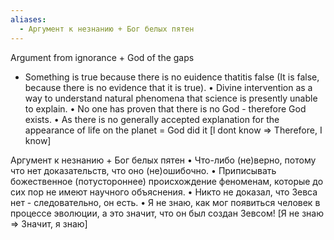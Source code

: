 ```yaml
---
aliases:
  - Аргумент к незнанию + Бог белых пятен
---
```

Argument from ignorance + God of the gaps
- Something is true because there is no euidence thatitis
false (It is false, because there is no evidence that it is true).
• Divine intervention as a way to understand natural phenomena that science is presently unable to explain.
• No one has proven that there is no God - therefore God exists.
• As there is no generally accepted explanation for the
appearance of life on the planet = God did it
[l dont know => Therefore, I know]

Аргумент к незнанию + Бог белых пятен
• Что-либо (не)верно, потому что нет доказательств, что оно (не)ошибочно.
• Приписывать божественное (потустороннее) происхождение феноменам, которые до сих пор не имеют научного объяснения.
• Никто не доказал, что Зевса нет - следовательно, он есть.
• Я не знаю, как мог появиться человек в процессе эволюции, а это значит, что он был создан Зевсом!
[Я не знаю => Значит, я знаю]
